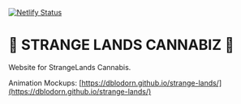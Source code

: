 [![Netlify Status](https://api.netlify.com/api/v1/badges/1e732281-7f88-4813-91a8-d54d6f837433/deploy-status)](https://app.netlify.com/sites/jovial-heyrovsky-3254eb/deploys)

# 🌴 STRANGE LANDS CANNABIZ 🌴

Website for StrangeLands Cannabis.

Animation Mockups: [https://dblodorn.github.io/strange-lands/](https://dblodorn.github.io/strange-lands/)